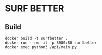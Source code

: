 # SURF BETTER

## Build
```
docker build -t surfbetter .
docker run --rm -it -p 8080:80 surfbetter
docker exec python3 /api/main.py
```

